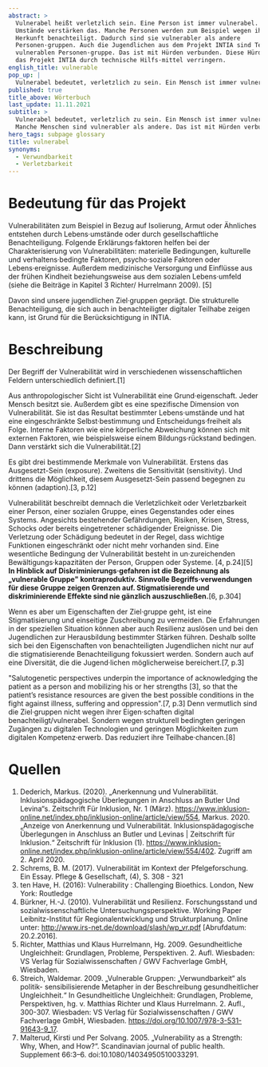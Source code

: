 ```yaml
---
abstract: >
  Vulnerabel heißt verletzlich sein. Eine Person ist immer vulnerabel. Manche
  Umstände verstärken das. Manche Personen werden zum Beispiel wegen ihrer
  Herkunft benachteiligt. Dadurch sind sie vulnerabler als andere
  Personen·gruppen. Auch die Jugendlichen aus dem Projekt INTIA sind Teil einer
  vulnerablen Personen·gruppe. Das ist mit Hürden verbunden. Diese Hürden will
  das Projekt INTIA durch technische Hilfs·mittel verringern.
english_title: vulnerable
pop_up: |
  Vulnerabel bedeutet, verletzlich zu sein. Ein Mensch ist immer vulnerabel.
published: true
title_above: Wörterbuch
last_update: 11.11.2021
subtitle: >
  Vulnerabel bedeutet, verletzlich zu sein. Ein Mensch ist immer vulnerabel.
  Manche Menschen sind vulnerabler als andere. Das ist mit Hürden verbunden.
hero_tags: subpage glossary
title: vulnerabel
synonyms:
  - Verwundbarkeit
  - Verletzbarkeit
---
```


# Bedeutung für das Projekt

Vulnerabilitäten zum Beispiel in Bezug auf Isolierung, Armut oder Ähnliches entstehen durch Lebens·umstände oder durch gesellschaftliche Benachteiligung. Folgende Erklärungs·faktoren helfen bei der Charakterisierung von Vulnerabilitäten: materielle Bedingungen, kulturelle und verhaltens·bedingte Faktoren, psycho·soziale Faktoren oder Lebens·ereignisse. Außerdem medizinische Versorgung und Einflüsse aus der frühen Kindheit beziehungsweise aus dem sozialen Lebens·umfeld (siehe die Beiträge in Kapitel 3 Richter/ Hurrelmann 2009). [5]

Davon sind unsere jugendlichen Ziel·gruppen geprägt. Die strukturelle Benachteiligung, die sich auch in benachteiligter digitaler Teilhabe zeigen kann, ist Grund für die Berücksichtigung in INTIA.

# Beschreibung

Der Begriff der Vulnerabilität wird in verschiedenen wissenschaftlichen Feldern unterschiedlich definiert.[1]

Aus anthropologischer Sicht ist Vulnerabilität eine Grund·eigenschaft. Jeder Mensch besitzt sie. Außerdem gibt es eine spezifische Dimension von Vulnerabilität. Sie ist das Resultat bestimmter Lebens·umstände und hat eine eingeschränkte Selbst·bestimmung und Entscheidungs·freiheit als Folge. Interne Faktoren wie eine körperliche Abweichung können sich mit externen Faktoren, wie beispielsweise einem Bildungs·rückstand bedingen. Dann verstärkt sich die Vulnerabilität.[2]

Es gibt drei bestimmende Merkmale von Vulnerabilität. Erstens das Ausgesetzt-Sein (exposure). Zweitens die Sensitivität (sensitivity). Und drittens die Möglichkeit, diesem Ausgesetzt-Sein passend begegnen zu können (adaption).[3, p.12]

Vulnerabilität beschreibt demnach die Verletzlichkeit oder Verletzbarkeit einer Person, einer sozialen Gruppe, eines Gegenstandes oder eines Systems. Angesichts bestehender Gefährdungen, Risiken, Krisen, Stress, Schocks oder bereits eingetretener schädigender Ereignisse. Die Verletzung oder Schädigung bedeutet in der Regel, dass wichtige Funktionen eingeschränkt oder nicht mehr vorhanden sind. Eine wesentliche Bedingung der Vulnerabilität besteht in un·zureichenden Bewältigungs·kapazitäten der Person, Gruppen oder Systeme. [4, p.24][5] **In Hinblick auf Diskriminierungs·gefahren ist die Bezeichnung als „vulnerable Gruppe" kontraproduktiv. Sinnvolle Begriffs·verwendungen für diese Gruppe zeigen Grenzen auf. Stigmatisierende und diskriminierende Effekte sind nie gänzlich auszuschließen.**[6, p.304]

Wenn es aber um Eigenschaften der Ziel·gruppe geht, ist eine Stigmatisierung und einseitige Zuschreibung zu vermeiden. Die Erfahrungen in der speziellen Situation können aber auch Resilienz auslösen und bei den Jugendlichen zur Herausbildung bestimmter Stärken führen. Deshalb sollte sich bei den Eigenschaften von benachteiligten Jugendlichen nicht nur auf die stigmatisierende Benachteiligung fokussiert werden. Sondern auch auf eine Diversität, die die Jugend·lichen möglicherweise bereichert.[7, p.3]

"Salutogenetic perspectives underpin the importance of acknowledging the patient as a person and mobilizing his or her strengths [3], so that the patient’s resistance resources are given the best possible conditions in the fight against illness, suffering and oppression".[7, p.3] Denn vermutlich sind die Ziel·gruppen nicht wegen ihrer Eigen·schaften digital benachteiligt/vulnerabel. Sondern wegen strukturell bedingten geringen Zugängen zu digitalen Technologien und geringen Möglichkeiten zum digitalen Kompetenz·erwerb. Das reduziert ihre Teilhabe·chancen.[8]

# Quellen

1. Dederich, Markus. (2020). „Anerkennung und Vulnerabilität. Inklusionspädagogische Überlegungen in Anschluss an Butler Und Levina“s. Zeitschrift Für Inklusion, Nr. 1 (März). https://www.inklusion-online.net/index.php/inklusion-online/article/view/554, Markus. 2020. „Anzeige von Anerkennung und Vulnerabilität. Inklusionspädagogische Überlegungen in Anschluss an Butler und Levinas | Zeitschrift für Inklusion.“ Zeitschrift für Inklusion (1). https://www.inklusion-online.net/index.php/inklusion-online/article/view/554/402. Zugriff am 2. April 2020.
2. Schrems, B. M. (2017). Vulnerabilität im Kontext der Pfelgeforschung. Ein Essay. Pflege & Gesellschaft, (4), S. 308 - 321
3. ten Have, H. (2016): Vulnerability : Challenging Bioethics. London, New York: Routledge
4. Bürkner, H.-J. (2010). Vulnerabilität und Resilienz. Forschungsstand und sozialwissenschaftliche Untersuchungsperspektive. Working Paper Leibnitz-Institut für Regionalentwicklung und Strukturplanung. Online unter: http://www.irs-net.de/download/slash/wp_vr.pdf [Abrufdatum: 20.2.2016].
5. Richter, Matthias und Klaus Hurrelmann, Hg. 2009. Gesundheitliche Ungleichheit: Grundlagen, Probleme, Perspektiven. 2. Aufl. Wiesbaden: VS Verlag für Sozialwissenschaften / GWV Fachverlage GmbH, Wiesbaden.
6. Streich, Waldemar. 2009. „Vulnerable Gruppen: „Verwundbarkeit“ als politik- sensibilisierende Metapher in der Beschreibung gesundheitlicher Ungleichheit.“ In Gesundheitliche Ungleichheit: Grundlagen, Probleme, Perspektiven, hg. v. Matthias Richter und Klaus Hurrelmann. 2. Aufl., 300-307. Wiesbaden: VS Verlag für Sozialwissenschaften / GWV Fachverlage GmbH, Wiesbaden. https://doi.org/10.1007/978-3-531-91643-9_17.
7. Malterud, Kirsti und Per Solvang. 2005. „Vulnerability as a Strength: Why, When, and How?“. Scandinavian journal of public health. Supplement 66:3–6. doi:10.1080/14034950510033291.
